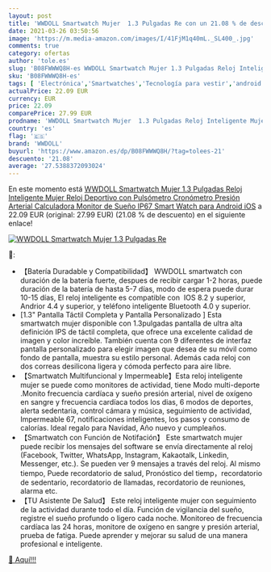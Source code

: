 ```yaml
---
layout: post
title: 'WWDOLL Smartwatch Mujer  1.3 Pulgadas Re con un 21.08 % de descuento'
date: 2021-03-26 03:50:56
image: 'https://m.media-amazon.com/images/I/41FjM1q40mL._SL400_.jpg'
comments: true
category: ofertas
author: 'tole.es'
slug: 'B08FWWWQ8H-es WWDOLL Smartwatch Mujer 1.3 Pulgadas Reloj Inteligente...'
sku: 'B08FWWWQ8H-es'
tags: [ 'Electrónica','Smartwatches','Tecnología para vestir','android','wwdoll', ]
actualPrice: 22.09 EUR
currency: EUR
price: 22.09
comparePrice: 27.99 EUR
prodname: 'WWDOLL Smartwatch Mujer  1.3 Pulgadas Reloj Inteligente Mujer  Reloj Deportivo con Pulsómetro  Cronómetro  Presión Arterial  Calculadora  Monitor de Sueño  IP67 Smart Watch para Android iOS'
country: 'es'
flag: '🇪🇸'
brand: 'WWDOLL'
buyurl: 'https://www.amazon.es/dp/B08FWWWQ8H/?tag=tolees-21'
descuento: '21.08'
average: '27.5388372093024'
---
```


En este momento está [WWDOLL Smartwatch Mujer  1.3 Pulgadas Reloj Inteligente Mujer  Reloj Deportivo con Pulsómetro  Cronómetro  Presión Arterial  Calculadora  Monitor de Sueño  IP67 Smart Watch para Android iOS](https://www.amazon.es/dp/B08FWWWQ8H/?tag=tolees-21) a 22.09 EUR (original: 27.99 EUR) (21.08 %  de descuento) en el siguiente enlace!

[![WWDOLL Smartwatch Mujer  1.3 Pulgadas Re](https://m.media-amazon.com/images/I/41FjM1q40mL._SL400_.jpg)](https://www.amazon.es/dp/B08FWWWQ8H/?tag=tolees-21)

🔎:

- 【Batería Duradable y Compatibilidad】 WWDOLL smartwatch con duración de la batería fuerte, despues de recibir cargar 1-2 horas, puede duración de la batería de hasta 5-7 días, modo de espera puede durar 10-15 días, El reloj inteligente es compatible con  IOS 8.2 y superior, Andrior 4.4 y superior, y teléfono inteligente Bluetooth 4.0 y superior.
- [1.3" Pantalla Táctil Completa y Pantalla Personalizado ] Esta smartwatch mujer disponible con 1.3pulgadas pantalla de ultra alta definición IPS de táctil completa, que ofrece una excelente calidad de imagen y color increíble. También cuenta con 9 diferentes de interfaz pantalla personalizado para elegir imagen que desea de su móvil como fondo de pantalla, muestra su estilo personal. Además cada reloj con dos correas desilicona ligera y cómoda perfecto para aire libre.
- 【Smartwatch Multifuncional y Impermeable】Esta reloj inteligente mujer se puede como monitores de actividad, tiene Modo multi-deporte .Monito frecuencia cardíaca y sueño presión arterial, nivel de oxígeno en sangre y frecuencia cardíaca todos los dias, 6 modos de deportes, alerta sedentaria, control cámara y música, seguimiento de actividad, Impermeable 67, notificaciones inteligentes, los pasos y consumo de calorías. Ideal regalo para Navidad, Año nuevo y cumpleaños.
- 【Smartwatch con Función de Notifación】 Este smartwatch mujer puede recibir los mensajes del software se envía directamente al reloj (Facebook, Twitter, WhatsApp, Instagram, Kakaotalk, Linkedin, Messenger, etc.). Se pueden ver 9 mensajes a través del reloj. Al mismo tiempo, Puede recordatorio de salud, Pronóstico del tiemp，recordatorio de sedentario, recordatorio de llamadas, recordatorio de reuniones, alarma etc.
- 【TU Asistente De Salud】 Este reloj inteligente mujer con seguimiento de la actividad durante todo el día. Función de vigilancia del sueño, registre el sueño profundo o ligero cada noche. Monitoreo de frecuencia cardíaca las 24 horas, monitore de oxígeno en sangre y presión arterial, prueba de fatiga. Puede aprender y mejorar su salud de una manera profesional e inteligente.

[🛒 Aquí!!!](https://www.amazon.es/dp/B08FWWWQ8H/?tag=tolees-21)
